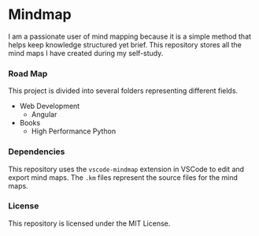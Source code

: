 # Mindmap

I am a passionate user of mind mapping because it is a simple method that helps keep knowledge structured yet brief. This repository stores all the mind maps I have created during my self-study.

### Road Map
This project is divided into several folders representing different fields.

* Web Development
    - Angular
* Books
    - High Performance Python

### Dependencies

This repository uses the `vscode-mindmap` extension in VSCode to edit and export mind maps. The `.km` files represent the source files for the mind maps.

### License
This repository is licensed under the MIT License.